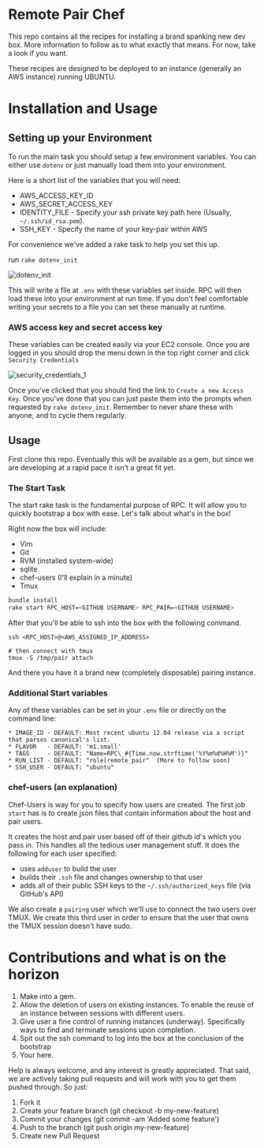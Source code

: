 # Remote Pair Chef

This repo contains all the recipes for installing a brand spanking new dev box.  More information to follow as to what exactly that means.  For now, take a look if you want.

These recipes are designed to be deployed to an instance (generally an AWS instance) running UBUNTU.

# Installation and Usage


## Setting up your Environment

To run the main task you should setup a few environment variables. You can either use `dotenv` or just manually load them into your environment.

Here is a short list of the variables that you will need:

* AWS_ACCESS_KEY_ID
* AWS_SECRET_ACCESS_KEY
* IDENTITY_FILE - Specify your ssh private key path here (Usually, `~/.ssh/id_rsa.pem`).
* SSH_KEY - Specify the name of your key-pair within AWS

For convenience we've added a rake task to help you set this up.

run `rake dotenv_init`

![dotenv_init](http://i.imgur.com/V75DCqF.png)

This will write a file at `.env` with these variables set inside.  RPC will then load these into your environment at run time.  If you don't feel comfortable writing your secrets to a file you can set these manually at runtime.  

### AWS access key and secret access key

These variables can be created easily via your EC2 console.  Once you are logged in you should drop the menu down in the top right corner and click `Security Credentials`

![security_credentials_1](http://i.imgur.com/UNVJGxm.png)

Once you've clicked that you should find the link to `Create a new Access Key`.  Once you've done that you can just paste them into the prompts when requested by `rake dotenv_init`.  Remember to never share these with anyone, and to cycle them regularly.


## Usage

First clone this repo.  Eventually this will be available as a gem, but since we are developing at a rapid pace it isn't a great fit yet.

### The Start Task

The start rake task is the fundamental purpose of RPC.  It will allow you to quickly bootstrap a box with ease.  Let's talk about what's in the box!

Right now the box will include:

* Vim
* Git
* RVM (installed system-wide)
* sqlite
* chef-users (I'll explain in a minute)
* Tmux

```sh
bundle install
rake start RPC_HOST=<GITHUB USERNAME> RPC_PAIR=<GITHUB USERNAME>
```

After that you'll be able to ssh into the box with the following command. 

```
ssh <RPC_HOST>@<AWS_ASSIGNED_IP_ADDRESS>

# then connect with tmux
tmux -S /tmp/pair attach
```

And there you have it a brand new (completely disposable) pairing instance.

### Additional Start variables

Any of these variables can be set in your `.env` file or directly on the command line:

```
* IMAGE_ID - DEFAULT: Most recent ubuntu 12.04 release via a script that parses canonical's list.
* FLAVOR   - DEFAULT: 'm1.small'
* TAGS     - DEFAULT: "Name=RPC\_#{Time.now.strftime('%Y%m%d%H%M')}"
* RUN_LIST - DEFAULT: "role[remote_pair"  (More to follow soon) 
* SSH_USER - DEFAULT: "ubuntu"
```

### chef-users (an explanation) 

Chef-Users is way for you to specify how users are created.  The first job `start` has is to create json files that contain information about the host and pair users.  

It creates the host and pair user based off of their github id's which you pass in.  This handles all the tedious user management stuff.  It does the following for each user specified:

* uses `adduser` to build the user
* builds their `.ssh` file and changes ownership to that user
* adds all of their public SSH keys to the `~/.ssh/authorized_keys` file (via GitHub's API)

We also create a `pairing` user which we'll use to connect the two users over TMUX.  We create this third user in order to ensure that the user that owns the TMUX session doesn't have sudo.


# Contributions and what is on the horizon

1. Make into a gem.
2. Allow the deletion of users on existing instances. To enable the reuse of an instance between sessions with different users.
3. Give user a fine control of running instances (underway).  Specifically ways to find and terminate sessions upon completion.
4. Spit out the ssh command to log into the box at the conclusion of the bootstrap 
5. Your <IDEA> here.

Help is always welcome, and any interest is greatly appreciated.  That said, we are actively taking pull requests and will work with you to get them pushed through.  So just:

1. Fork it
2. Create your feature branch (git checkout -b my-new-feature)
3. Commit your changes (git commit -am 'Added some feature')
4. Push to the branch (git push origin my-new-feature)
5. Create new Pull Request
